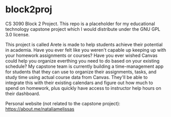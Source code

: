# block2proj
CS 3090 Block 2 Project. This repo is a placeholder for my educational technology capstone project which I would distribute under the GNU GPL 3.0 license. 

This project is called Arete is made to help students achieve their potential in academia. Have you ever felt like you weren't capable up keeping up with your homework assignments or courses? Have you ever wished Canvas could help you organize everthing you need to do based on your existing schedule? My capstone team is currently building a time-management app for students that they can use to organize their assignments, tasks, and study time using actual course data from Canvas. They'll be able to integrate this with their existing calendars and figure out how much to spend on homework, plus quickly have access to instructor help hours on their dashboard. 

Personal website (not related to the capstone project): https://about.me/nataliamelissas
